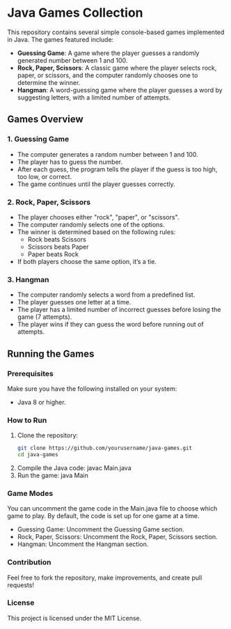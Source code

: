 # Java Games Collection

This repository contains several simple console-based games implemented in Java. The games featured include:

- **Guessing Game**: A game where the player guesses a randomly generated number between 1 and 100.
- **Rock, Paper, Scissors**: A classic game where the player selects rock, paper, or scissors, and the computer randomly chooses one to determine the winner.
- **Hangman**: A word-guessing game where the player guesses a word by suggesting letters, with a limited number of attempts.

## Games Overview

### 1. Guessing Game
- The computer generates a random number between 1 and 100.
- The player has to guess the number.
- After each guess, the program tells the player if the guess is too high, too low, or correct.
- The game continues until the player guesses correctly.

### 2. Rock, Paper, Scissors
- The player chooses either "rock", "paper", or "scissors".
- The computer randomly selects one of the options.
- The winner is determined based on the following rules:
  - Rock beats Scissors
  - Scissors beats Paper
  - Paper beats Rock
- If both players choose the same option, it’s a tie.

### 3. Hangman
- The computer randomly selects a word from a predefined list.
- The player guesses one letter at a time.
- The player has a limited number of incorrect guesses before losing the game (7 attempts).
- The player wins if they can guess the word before running out of attempts.

## Running the Games

### Prerequisites
Make sure you have the following installed on your system:
- Java 8 or higher.

### How to Run
1. Clone the repository:
   ```bash
   git clone https://github.com/yourusername/java-games.git
   cd java-games
2. Compile the Java code:
   javac Main.java
3. Run the game:
   java Main

### Game Modes
You can uncomment the game code in the Main.java file to choose which game to play. By default, the code is set up for one game at a time.
- Guessing Game: Uncomment the Guessing Game section.
- Rock, Paper, Scissors: Uncomment the Rock, Paper, Scissors section.
- Hangman: Uncomment the Hangman section.

### Contribution
Feel free to fork the repository, make improvements, and create pull requests!

### License
This project is licensed under the MIT License.
